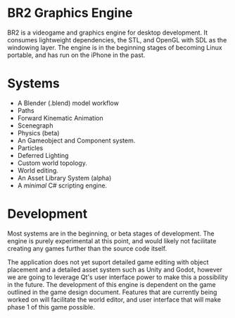 # BR2 Graphics Engine
BR2 is a videogame and graphics engine for desktop development.  It consumes lightweight dependencies, the STL, and OpenGL with SDL as the windowing layer. The engine is in the beginning stages of becoming Linux portable, and has run on the iPhone in the past.

# Systems
* A Blender (.blend) model workflow
* Paths
* Forward Kinematic Animation
* Scenegraph
* Physics (beta)
* An Gameobject and Component system.
* Particles
* Deferred Lighting
* Custom world topology.
* World editing.
* An Asset Library System (alpha)
* A *minimal* C# scripting engine.

# Development
Most systems are in the beginning, or beta stages of development.  The engine is purely experimental at this point, and would likely not facilitate creating any 
games further than the source code itself.

The application does not yet suport detailed game editing with object placement and a detailed asset system such as Unity and Godot, 
however we are going to leverage Qt's user interface power to make this a possibility in the future.
The development of this engine is dependent on the game outlined in the game design document.  Features that are currently being worked on will facilitate the world editor, and user interface
that will make phase 1 of this game possible.




